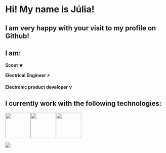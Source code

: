 <h1 align="start"> Hi! My name is Júlia! </h1>

<h2 align="start"> I am very happy with your visit to my profile on Github! </h2>

<h2 align="start"> I am: </h2>


<p><strong> Scout ⚜️

Electrical Engineer ⚡
  
  Electronic product developer 💡</p>





<h2 align="start"> I currently work with the following technologies: </h2>


<img src="https://cdn.jsdelivr.net/gh/devicons/devicon/icons/python/python-original.svg" width="80" height="80"/><img src="https://cdn.jsdelivr.net/gh/devicons/devicon/icons/git/git-original.svg" width="80" height="80"/><img src="https://cdn.jsdelivr.net/gh/devicons/devicon/icons/c/c-original.svg" width="80" height="80"/>

<div>


<a href="https://www.linkedin.com/in/cortezjulia" target="_blank"><img src="https://img.shields.io/badge/-LinkedIn-%230077B5?style=for-the-badge&logo=linkedin&logoColor=white" target="_blank"></a>   
</div>
